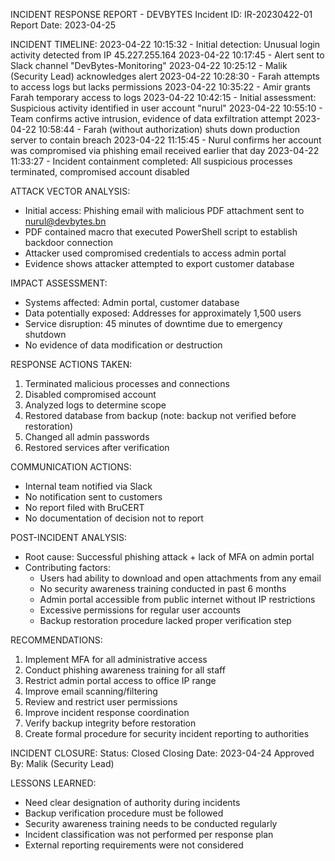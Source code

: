INCIDENT RESPONSE REPORT - DEVBYTES
Incident ID: IR-20230422-01
Report Date: 2023-04-25

INCIDENT TIMELINE:
2023-04-22 10:15:32 - Initial detection: Unusual login activity detected from IP 45.227.255.164
2023-04-22 10:17:45 - Alert sent to Slack channel "DevBytes-Monitoring"
2023-04-22 10:25:12 - Malik (Security Lead) acknowledges alert
2023-04-22 10:28:30 - Farah attempts to access logs but lacks permissions
2023-04-22 10:35:22 - Amir grants Farah temporary access to logs
2023-04-22 10:42:15 - Initial assessment: Suspicious activity identified in user account "nurul"
2023-04-22 10:55:10 - Team confirms active intrusion, evidence of data exfiltration attempt
2023-04-22 10:58:44 - Farah (without authorization) shuts down production server to contain breach
2023-04-22 11:15:45 - Nurul confirms her account was compromised via phishing email received earlier that day
2023-04-22 11:33:27 - Incident containment completed: All suspicious processes terminated, compromised account disabled

ATTACK VECTOR ANALYSIS:
- Initial access: Phishing email with malicious PDF attachment sent to nurul@devbytes.bn
- PDF contained macro that executed PowerShell script to establish backdoor connection
- Attacker used compromised credentials to access admin portal
- Evidence shows attacker attempted to export customer database

IMPACT ASSESSMENT:
- Systems affected: Admin portal, customer database
- Data potentially exposed: Addresses for approximately 1,500 users
- Service disruption: 45 minutes of downtime due to emergency shutdown
- No evidence of data modification or destruction

RESPONSE ACTIONS TAKEN:
1. Terminated malicious processes and connections
2. Disabled compromised account
3. Analyzed logs to determine scope
4. Restored database from backup (note: backup not verified before restoration)
5. Changed all admin passwords
6. Restored services after verification

COMMUNICATION ACTIONS:
- Internal team notified via Slack
- No notification sent to customers
- No report filed with BruCERT
- No documentation of decision not to report

POST-INCIDENT ANALYSIS:
- Root cause: Successful phishing attack + lack of MFA on admin portal
- Contributing factors:
  * Users had ability to download and open attachments from any email
  * No security awareness training conducted in past 6 months
  * Admin portal accessible from public internet without IP restrictions
  * Excessive permissions for regular user accounts
  * Backup restoration procedure lacked proper verification step

RECOMMENDATIONS:
1. Implement MFA for all administrative access
2. Conduct phishing awareness training for all staff
3. Restrict admin portal access to office IP range
4. Improve email scanning/filtering
5. Review and restrict user permissions
6. Improve incident response coordination
7. Verify backup integrity before restoration
8. Create formal procedure for security incident reporting to authorities

INCIDENT CLOSURE:
Status: Closed
Closing Date: 2023-04-24
Approved By: Malik (Security Lead)

LESSONS LEARNED:
- Need clear designation of authority during incidents
- Backup verification procedure must be followed
- Security awareness training needs to be conducted regularly
- Incident classification was not performed per response plan
- External reporting requirements were not considered
